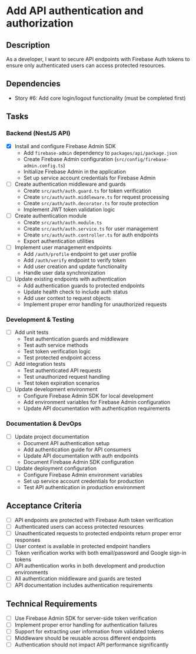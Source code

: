 # Add API authentication and authorization

## Description
As a developer, I want to secure API endpoints with Firebase Auth tokens to ensure only authenticated users can access protected resources.

## Dependencies
- Story #6: Add core login/logout functionality (must be completed first)

## Tasks

### Backend (NestJS API)
- [x] Install and configure Firebase Admin SDK
  - Add `firebase-admin` dependency to `packages/api/package.json`
  - Create Firebase Admin configuration (`src/config/firebase-admin.config.ts`)
  - Initialize Firebase Admin in the application
  - Set up service account credentials for Firebase Admin
- [ ] Create authentication middleware and guards
  - Create `src/auth/auth.guard.ts` for token verification
  - Create `src/auth/auth.middleware.ts` for request processing
  - Create `src/auth/auth.decorator.ts` for route protection
  - Implement JWT token validation logic
- [ ] Create authentication module
  - Create `src/auth/auth.module.ts`
  - Create `src/auth/auth.service.ts` for user management
  - Create `src/auth/auth.controller.ts` for auth endpoints
  - Export authentication utilities
- [ ] Implement user management endpoints
  - Add `/auth/profile` endpoint to get user profile
  - Add `/auth/verify` endpoint to verify token
  - Add user creation and update functionality
  - Handle user data synchronization
- [ ] Update existing endpoints with authentication
  - Add authentication guards to protected endpoints
  - Update health check to include auth status
  - Add user context to request objects
  - Implement proper error handling for unauthorized requests

### Development & Testing
- [ ] Add unit tests
  - Test authentication guards and middleware
  - Test auth service methods
  - Test token verification logic
  - Test protected endpoint access
- [ ] Add integration tests
  - Test authenticated API requests
  - Test unauthorized request handling
  - Test token expiration scenarios
- [ ] Update development environment
  - Configure Firebase Admin SDK for local development
  - Add environment variables for Firebase Admin configuration
  - Update API documentation with authentication requirements

### Documentation & DevOps
- [ ] Update project documentation
  - Document API authentication setup
  - Add authentication guide for API consumers
  - Update API documentation with auth endpoints
  - Document Firebase Admin SDK configuration
- [ ] Update deployment configuration
  - Configure Firebase Admin environment variables
  - Set up service account credentials for production
  - Test API authentication in production environment

## Acceptance Criteria
- [ ] API endpoints are protected with Firebase Auth token verification
- [ ] Authenticated users can access protected resources
- [ ] Unauthenticated requests to protected endpoints return proper error responses
- [ ] User context is available in protected endpoint handlers
- [ ] Token verification works with both email/password and Google sign-in tokens
- [ ] API authentication works in both development and production environments
- [ ] All authentication middleware and guards are tested
- [ ] API documentation includes authentication requirements

## Technical Requirements
- [ ] Use Firebase Admin SDK for server-side token verification
- [ ] Implement proper error handling for authentication failures
- [ ] Support for extracting user information from validated tokens
- [ ] Middleware should be reusable across different endpoints
- [ ] Authentication should not impact API performance significantly 